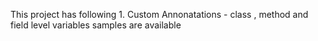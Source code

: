 This project has following 
	1. Custom Annonatations
		- class , method and field level variables samples are available